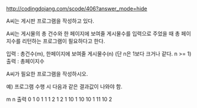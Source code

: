 http://codingdojang.com/scode/406?answer_mode=hide

A씨는 게시판 프로그램을 작성하고 있다.

A씨는 게시물의 총 건수와 한 페이지에 보여줄 게시물수를 입력으로 주었을 때 총 페이지수를 리턴하는 프로그램이 필요하다고 한다.

입력 : 총건수(m), 한페이지에 보여줄 게시물수(n) (단 n은 1보다 크거나 같다. n >= 1)
출력 : 총페이지수

A씨가 필요한 프로그램을 작성하시오.

예) 프로그램 수행 시 다음과 같은 결과값이 나와야 함.

m	n	출력
0	1	0
1	1	1
2	1	2
1	10	1
10	10	1
11	10	2
